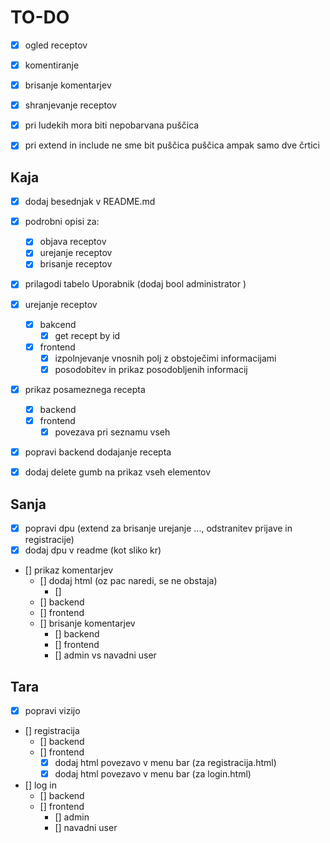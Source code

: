 # TO-DO
- [x] ogled receptov
- [X] komentiranje
- [X] brisanje komentarjev
- [x] shranjevanje receptov
- [x] pri ludekih mora biti nepobarvana puščica
- [x] pri extend in include ne sme bit puščica puščica ampak samo dve črtici




## Kaja
- [x] dodaj besednjak v README.md
- [x] podrobni opisi za:
    - [x] objava receptov
    - [x] urejanje receptov
    - [x] brisanje receptov 
- [x] prilagodi tabelo Uporabnik (dodaj bool administrator )

- [x] urejanje receptov
    - [x] bakcend
        - [x] get recept by id 
    - [x] frontend
        - [x] izpolnjevanje vnosnih polj z obstoječimi informacijami
        - [x] posodobitev in prikaz posodobljenih informacij
- [x] prikaz posameznega recepta
    - [x] backend
    - [x] frontend
        - [x] povezava pri seznamu vseh
- [x] popravi backend dodajanje recepta
- [x] dodaj delete gumb na prikaz vseh elementov



## Sanja
- [X] popravi dpu (extend za brisanje urejanje ..., odstranitev prijave in registracije)
- [X] dodaj dpu v readme (kot sliko kr) <!-- Ne gre dodati kot sliko, lahko samo povezavo/pot do nje -->
- [] prikaz komentarjev
    - [] dodaj html (oz pac naredi, se ne obstaja)
        - [] 
    - [] backend 
    - [] frontend
    - [] brisanje komentarjev
        - [] backend 
        - [] frontend
        - [] admin vs navadni user 

## Tara
- [X] popravi vizijo
- [] registracija
    - [] backend
    - [] frontend
        - [X] dodaj html povezavo v menu bar (za registracija.html)
        - [X] dodaj html povezavo v menu bar (za login.html)
- [] log in 
    - [] backend 
    - [] frontend
        - [] admin
        - [] navadni user 



